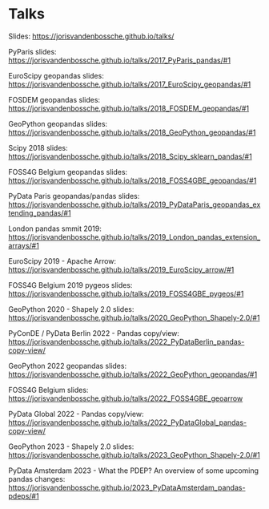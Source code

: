 # Talks

Slides: https://jorisvandenbossche.github.io/talks/

PyParis slides: https://jorisvandenbossche.github.io/talks/2017_PyParis_pandas/#1

EuroScipy geopandas slides: https://jorisvandenbossche.github.io/talks/2017_EuroScipy_geopandas/#1

FOSDEM geopandas slides: https://jorisvandenbossche.github.io/talks/2018_FOSDEM_geopandas/#1

GeoPython geopandas slides: https://jorisvandenbossche.github.io/talks/2018_GeoPython_geopandas/#1

Scipy 2018 slides: https://jorisvandenbossche.github.io/talks/2018_Scipy_sklearn_pandas/#1

FOSS4G Belgium geopandas slides: https://jorisvandenbossche.github.io/talks/2018_FOSS4GBE_geopandas/#1

PyData Paris geopandas/pandas slides: https://jorisvandenbossche.github.io/talks/2019_PyDataParis_geopandas_extending_pandas/#1

London pandas smmit 2019: https://jorisvandenbossche.github.io/talks/2019_London_pandas_extension_arrays/#1

EuroScipy 2019 - Apache Arrow: https://jorisvandenbossche.github.io/talks/2019_EuroScipy_arrow/#1

FOSS4G Belgium 2019 pygeos slides: https://jorisvandenbossche.github.io/talks/2019_FOSS4GBE_pygeos/#1

GeoPython 2020 - Shapely 2.0 slides: https://jorisvandenbossche.github.io/talks/2020_GeoPython_Shapely-2.0/#1

PyConDE / PyData Berlin 2022 - Pandas copy/view: https://jorisvandenbossche.github.io/talks/2022_PyDataBerlin_pandas-copy-view/

GeoPython 2022 geopandas slides: https://jorisvandenbossche.github.io/talks/2022_GeoPython_geopandas/#1

FOSS4G Belgium slides: https://jorisvandenbossche.github.io/talks/2022_FOSS4GBE_geoarrow

PyData Global 2022 - Pandas copy/view: https://jorisvandenbossche.github.io/talks/2022_PyDataGlobal_pandas-copy-view/

GeoPython 2023 - Shapely 2.0 slides: https://jorisvandenbossche.github.io/talks/2023_GeoPython_Shapely-2.0/#1

PyData Amsterdam 2023 - What the PDEP? An overview of some upcoming pandas changes: https://jorisvandenbossche.github.io/2023_PyDataAmsterdam_pandas-pdeps/#1
